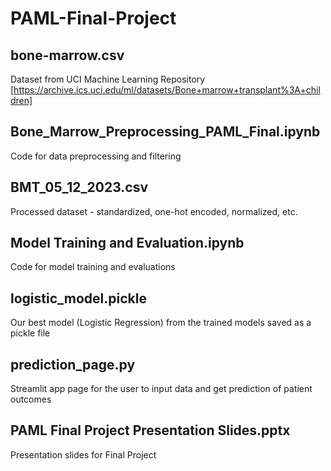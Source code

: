 # PAML-Final-Project

## bone-marrow.csv
Dataset from UCI Machine Learning Repository [https://archive.ics.uci.edu/ml/datasets/Bone+marrow+transplant%3A+children]

## Bone_Marrow_Preprocessing_PAML_Final.ipynb
Code for data preprocessing and filtering

## BMT_05_12_2023.csv
Processed dataset - standardized, one-hot encoded, normalized, etc.

## Model Training and Evaluation.ipynb
Code for model training and evaluations

## logistic_model.pickle
Our best model (Logistic Regression) from the trained models saved as a pickle file

## prediction_page.py
Streamlit app page for the user to input data and get prediction of patient outcomes

## PAML Final Project Presentation Slides.pptx
Presentation slides for Final Project
